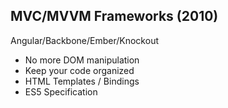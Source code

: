 ## MVC/MVVM Frameworks (2010)

Angular/Backbone/Ember/Knockout

* No more DOM manipulation
* Keep your code organized
* HTML Templates / Bindings
* ES5 Specification
